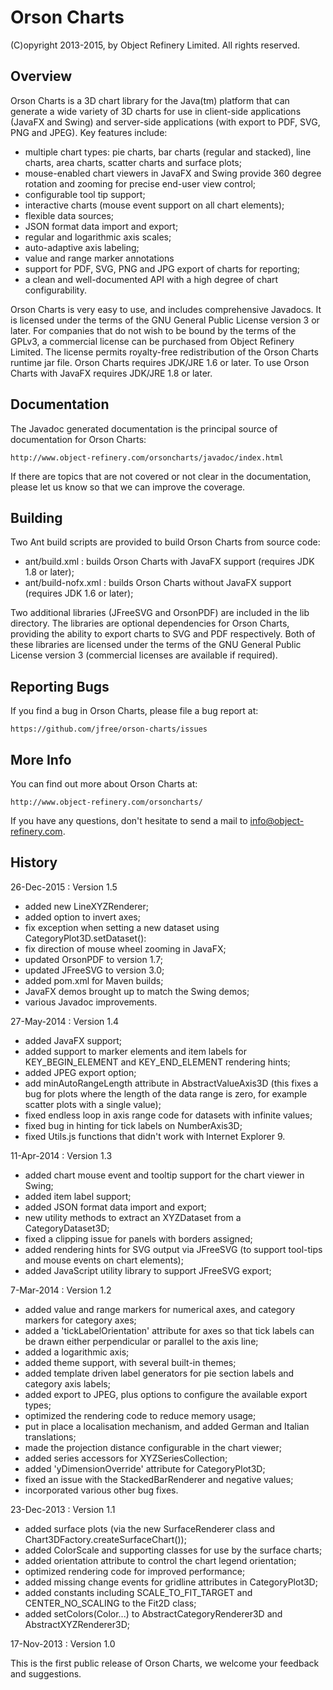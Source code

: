 Orson Charts
============

(C)opyright 2013-2015, by Object Refinery Limited.  All rights reserved.


Overview
--------
Orson Charts is a 3D chart library for the Java(tm) platform that can generate a wide variety of 3D charts for use in client-side applications (JavaFX and Swing) and server-side applications (with export to PDF, SVG, PNG and JPEG). Key features include:

- multiple chart types: pie charts, bar charts (regular and stacked), line charts, area charts, scatter charts and surface plots;
- mouse-enabled chart viewers in JavaFX and Swing provide 360 degree rotation and zooming for precise end-user view control;
- configurable tool tip support;
- interactive charts (mouse event support on all chart elements);
- flexible data sources; 
- JSON format data import and export;
- regular and logarithmic axis scales;
- auto-adaptive axis labeling;
- value and range marker annotations
- support for PDF, SVG, PNG and JPG export of charts for reporting;
- a clean and well-documented API with a high degree of chart configurability.

Orson Charts is very easy to use, and includes comprehensive Javadocs.  It is licensed under the terms of the GNU General Public License version 3 or later.  For companies that do not wish to be bound by the terms of the GPLv3, a commercial license can be purchased from Object Refinery Limited.  The license permits royalty-free redistribution of the Orson Charts runtime jar file.  Orson Charts requires JDK/JRE 1.6 or later.  To use Orson Charts with JavaFX requires JDK/JRE 1.8 or later.


Documentation
-------------
The Javadoc generated documentation is the principal source of documentation for Orson Charts:

    http://www.object-refinery.com/orsoncharts/javadoc/index.html

If there are topics that are not covered or not clear in the documentation, please let us know so that we can improve the coverage.


Building
--------
Two Ant build scripts are provided to build Orson Charts from source code:

- ant/build.xml : builds Orson Charts with JavaFX support (requires JDK 1.8 or later);
- ant/build-nofx.xml : builds Orson Charts without JavaFX support (requires JDK 1.6 or later);

Two additional libraries (JFreeSVG and OrsonPDF) are included in the lib directory.  The libraries are optional dependencies for Orson Charts, providing the ability to export charts to SVG and PDF respectively.  Both of these libraries are licensed under the terms of the GNU General Public License version 3 (commercial licenses are available if required).


Reporting Bugs
--------------
If you find a bug in Orson Charts, please file a bug report at:

    https://github.com/jfree/orson-charts/issues


More Info
---------
You can find out more about Orson Charts at:

    http://www.object-refinery.com/orsoncharts/

If you have any questions, don't hesitate to send a mail to info@object-refinery.com.


History
-------

26-Dec-2015 : Version 1.5

- added new LineXYZRenderer;
- added option to invert axes;
- fix exception when setting a new dataset using CategoryPlot3D.setDataset():
- fix direction of mouse wheel zooming in JavaFX;
- updated OrsonPDF to version 1.7;
- updated JFreeSVG to version 3.0;
- added pom.xml for Maven builds;
- JavaFX demos brought up to match the Swing demos;
- various Javadoc improvements.


27-May-2014 : Version 1.4

- added JavaFX support;
- added support to marker elements and item labels for KEY_BEGIN_ELEMENT and KEY_END_ELEMENT rendering hints;
- added JPEG export option;
- add minAutoRangeLength attribute in AbstractValueAxis3D (this fixes a bug for plots where the length of the data range is zero, for example scatter plots with a single value);
- fixed endless loop in axis range code for datasets with infinite values;
- fixed bug in hinting for tick labels on NumberAxis3D;
- fixed Utils.js functions that didn't work with Internet Explorer 9.


11-Apr-2014 : Version 1.3

- added chart mouse event and tooltip support for the chart viewer in Swing;
- added item label support;
- added JSON format data import and export;
- new utility methods to extract an XYZDataset from a CategoryDataset3D;
- fixed a clipping issue for panels with borders assigned;
- added rendering hints for SVG output via JFreeSVG (to support tool-tips 
and mouse events on chart elements);
- added JavaScript utility library to support JFreeSVG export;


7-Mar-2014 : Version 1.2

- added value and range markers for numerical axes, and category markers for category axes;
- added a 'tickLabelOrientation' attribute for axes so that tick labels can be drawn either perpendicular or parallel to the axis line;
- added a logarithmic axis;
- added theme support, with several built-in themes;
- added template driven label generators for pie section labels and category axis labels;
- added export to JPEG, plus options to configure the available export types;
- optimized the rendering code to reduce memory usage;
- put in place a localisation mechanism, and added German and Italian translations;
- made the projection distance configurable in the chart viewer;
- added series accessors for XYZSeriesCollection;
- added 'yDimensionOverride' attribute for CategoryPlot3D;
- fixed an issue with the StackedBarRenderer and negative values;
- incorporated various other bug fixes.


23-Dec-2013 : Version 1.1

- added surface plots (via the new SurfaceRenderer class and Chart3DFactory.createSurfaceChart());
- added ColorScale and supporting classes for use by the surface charts;
- added orientation attribute to control the chart legend orientation;
- optimized rendering code for improved performance;
- added missing change events for gridline attributes in CategoryPlot3D;
- added constants including SCALE_TO_FIT_TARGET and CENTER_NO_SCALING to the Fit2D class;
- added setColors(Color...) to AbstractCategoryRenderer3D and AbstractXYZRenderer3D;


17-Nov-2013 : Version 1.0

This is the first public release of Orson Charts, we welcome your feedback and suggestions.
